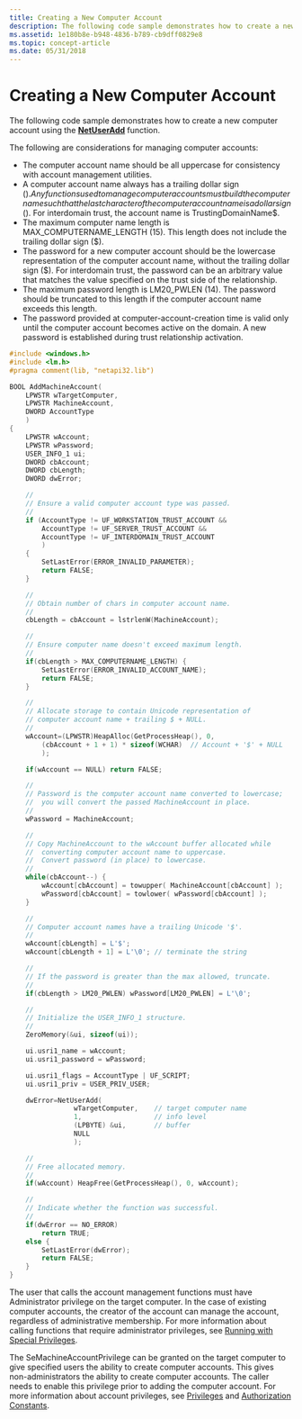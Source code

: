 ```yaml
---
title: Creating a New Computer Account
description: The following code sample demonstrates how to create a new computer account using the NetUserAdd function.
ms.assetid: 1e180b8e-b948-4836-b789-cb9dff0829e8
ms.topic: concept-article
ms.date: 05/31/2018
---
```


# Creating a New Computer Account

The following code sample demonstrates how to create a new computer account using the [**NetUserAdd**](/windows/desktop/api/Lmaccess/nf-lmaccess-netuseradd) function.

The following are considerations for managing computer accounts:

-   The computer account name should be all uppercase for consistency with account management utilities.
-   A computer account name always has a trailing dollar sign ($). Any functions used to manage computer accounts must build the computer name such that the last character of the computer account name is a dollar sign ($). For interdomain trust, the account name is TrustingDomainName$.
-   The maximum computer name length is MAX\_COMPUTERNAME\_LENGTH (15). This length does not include the trailing dollar sign ($).
-   The password for a new computer account should be the lowercase representation of the computer account name, without the trailing dollar sign ($). For interdomain trust, the password can be an arbitrary value that matches the value specified on the trust side of the relationship.
-   The maximum password length is LM20\_PWLEN (14). The password should be truncated to this length if the computer account name exceeds this length.
-   The password provided at computer-account-creation time is valid only until the computer account becomes active on the domain. A new password is established during trust relationship activation.


```C++
#include <windows.h>
#include <lm.h>
#pragma comment(lib, "netapi32.lib")

BOOL AddMachineAccount(
    LPWSTR wTargetComputer,
    LPWSTR MachineAccount,
    DWORD AccountType
    )
{
    LPWSTR wAccount;
    LPWSTR wPassword;
    USER_INFO_1 ui;
    DWORD cbAccount;
    DWORD cbLength;
    DWORD dwError;

    //
    // Ensure a valid computer account type was passed.
    //
    if (AccountType != UF_WORKSTATION_TRUST_ACCOUNT &&
        AccountType != UF_SERVER_TRUST_ACCOUNT &&
        AccountType != UF_INTERDOMAIN_TRUST_ACCOUNT
        ) 
    {
        SetLastError(ERROR_INVALID_PARAMETER);
        return FALSE;
    }

    //
    // Obtain number of chars in computer account name.
    //
    cbLength = cbAccount = lstrlenW(MachineAccount);

    //
    // Ensure computer name doesn't exceed maximum length.
    //
    if(cbLength > MAX_COMPUTERNAME_LENGTH) {
        SetLastError(ERROR_INVALID_ACCOUNT_NAME);
        return FALSE;
    }

    //
    // Allocate storage to contain Unicode representation of
    // computer account name + trailing $ + NULL.
    //
    wAccount=(LPWSTR)HeapAlloc(GetProcessHeap(), 0,
        (cbAccount + 1 + 1) * sizeof(WCHAR)  // Account + '$' + NULL
        );

    if(wAccount == NULL) return FALSE;

    //
    // Password is the computer account name converted to lowercase;
    //  you will convert the passed MachineAccount in place.
    //
    wPassword = MachineAccount;

    //
    // Copy MachineAccount to the wAccount buffer allocated while
    //  converting computer account name to uppercase.
    //  Convert password (in place) to lowercase.
    //
    while(cbAccount--) {
        wAccount[cbAccount] = towupper( MachineAccount[cbAccount] );
        wPassword[cbAccount] = towlower( wPassword[cbAccount] );
    }

    //
    // Computer account names have a trailing Unicode '$'.
    //
    wAccount[cbLength] = L'$';
    wAccount[cbLength + 1] = L'\0'; // terminate the string

    //
    // If the password is greater than the max allowed, truncate.
    //
    if(cbLength > LM20_PWLEN) wPassword[LM20_PWLEN] = L'\0';

    //
    // Initialize the USER_INFO_1 structure.
    //
    ZeroMemory(&ui, sizeof(ui));

    ui.usri1_name = wAccount;
    ui.usri1_password = wPassword;

    ui.usri1_flags = AccountType | UF_SCRIPT;
    ui.usri1_priv = USER_PRIV_USER;

    dwError=NetUserAdd(
                wTargetComputer,    // target computer name
                1,                  // info level
                (LPBYTE) &ui,       // buffer
                NULL
                );

    //
    // Free allocated memory.
    //
    if(wAccount) HeapFree(GetProcessHeap(), 0, wAccount);

    //
    // Indicate whether the function was successful.
    //
    if(dwError == NO_ERROR)
        return TRUE;
    else {
        SetLastError(dwError);
        return FALSE;
    }
}
```



The user that calls the account management functions must have Administrator privilege on the target computer. In the case of existing computer accounts, the creator of the account can manage the account, regardless of administrative membership. For more information about calling functions that require administrator privileges, see [Running with Special Privileges](/windows/desktop/SecBP/running-with-special-privileges).

The SeMachineAccountPrivilege can be granted on the target computer to give specified users the ability to create computer accounts. This gives non-administrators the ability to create computer accounts. The caller needs to enable this privilege prior to adding the computer account. For more information about account privileges, see [Privileges](/windows/desktop/SecAuthZ/privileges) and [Authorization Constants](/windows/desktop/SecAuthZ/authorization-constants).

 

 
